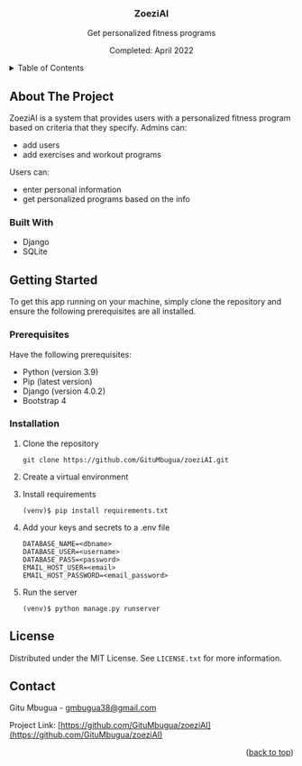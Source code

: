 <div id="readme-top">
  <h3 align="center"> ZoeziAI </h3>

  <p align="center">
    Get personalized fitness programs
    <br />
  </p>
  <p align="center">
    Completed: April 2022
    <br />
  </p>
</div>


<!-- TABLE OF CONTENTS -->
<details>
  <summary>Table of Contents</summary>
  <ol>
    <li>
      <a href="#about-the-project">About The Project</a>
      <ul>
        <li><a href="#built-with">Built With</a></li>
      </ul>
    </li>
    <li>
      <a href="#getting-started">Getting Started</a>
      <ul>
        <li><a href="#prerequisites">Prerequisites</a></li>
        <li><a href="#installation">Installation</a></li>
      </ul>
    </li>
    <li><a href="#license">License</a></li>
    <li><a href="#contact">Contact</a></li>
  </ol>
</details>



<!-- ABOUT THE PROJECT -->

## About The Project

ZoeziAI is a system that provides users with a personalized fitness program based on criteria that they specify.
Admins can:
* add users
* add exercises and workout programs

Users can:
* enter personal information
* get personalized programs based on the info

### Built With

* Django
* SQLite


<!-- GETTING STARTED -->
## Getting Started

To get this app running on your machine, simply clone the repository and ensure the following prerequisites are all installed.

### Prerequisites

Have the following prerequisites:
* Python (version 3.9)
* Pip (latest version)
* Django (version 4.0.2)
* Bootstrap 4

### Installation

1. Clone the repository
   ```
   git clone https://github.com/GituMbugua/zoeziAI.git
   ```
2. Create a virtual environment

3. Install requirements
    ```
    (venv)$ pip install requirements.txt
    ```
4. Add your keys and secrets to a .env file
    ```
    DATABASE_NAME=<dbname>
    DATABASE_USER=<username>
    DATABASE_PASS=<password>
    EMAIL_HOST_USER=<email>
    EMAIL_HOST_PASSWORD=<email_password>
    ```
    
5. Run the server
    ```
    (venv)$ python manage.py runserver
    ```
   

<!-- LICENSE -->
## License

Distributed under the MIT License. See `LICENSE.txt` for more information.


<!-- CONTACT -->
## Contact

Gitu Mbugua - gmbugua38@gmail.com

Project Link: [https://github.com/GituMbugua/zoeziAI](https://github.com/GituMbugua/zoeziAI)

<p align="right">(<a href="#readme-top">back to top</a>)</p>

